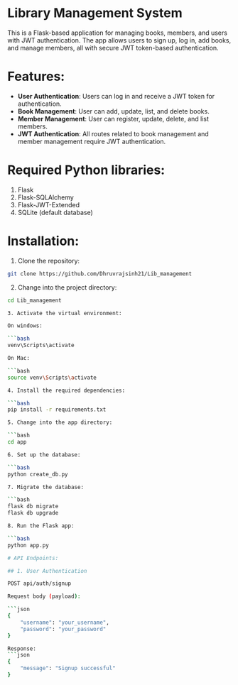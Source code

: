 # Library Management System

This is a Flask-based application for managing books, members, and users with JWT authentication. The app allows users to sign up, log in, add books, and manage members, all with secure JWT token-based authentication.

# Features:

- **User Authentication**: Users can log in and receive a JWT token for authentication.
- **Book Management**: User can add, update, list, and delete books.
- **Member Management**: User can register, update, delete, and list members.
- **JWT Authentication**: All routes related to book management and member management require JWT authentication.

# Required Python libraries:

1. Flask
2. Flask-SQLAlchemy
3. Flask-JWT-Extended
5. SQLite (default database)

# Installation:

1. Clone the repository:

```bash
git clone https://github.com/Dhruvrajsinh21/Lib_management
```

2. Change into the project directory:

```bash
cd Lib_management

3. Activate the virtual environment:

On windows:

```bash
venv\Scripts\activate

On Mac:

```bash
source venv\Scripts\activate

4. Install the required dependencies:

```bash
pip install -r requirements.txt

5. Change into the app directory:

```bash
cd app

6. Set up the database:

```bash
python create_db.py

7. Migrate the database:

```bash
flask db migrate
flask db upgrade

8. Run the Flask app:

```bash
python app.py

# API Endpoints:

## 1. User Authentication

POST api/auth/signup

Request body (payload):

```json
{
    "username": "your_username",
    "password": "your_password"
}

Response:
```json
{
    "message": "Signup successful"
}




